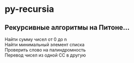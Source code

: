 # py-recursia
## Рекурсивные алгоритмы на Питоне...

Найти сумму чисел от 0 до n  
Найти минимальный элемент списка  
Проверить слово на палиндромность  
Перевод чисел из одной СС в другую  
